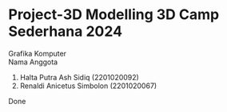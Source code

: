 # Project-3D Modelling 3D Camp Sederhana 2024

Grafika Komputer <br>
Nama Anggota <br>
1. Halta Putra Ash Sidiq (2201020092) <br>
2. Renaldi Anicetus Simbolon (2201020067) <br>

Done
